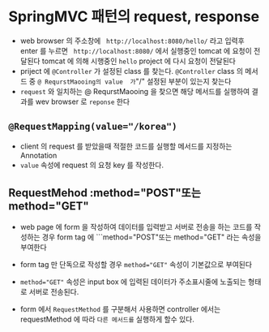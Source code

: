 # SpringMVC 패턴의 request, response
* web browser 의 주소창에 ``` http://localhost:8080/hello/``` 라고 입력후 enter 를 누르면 ``` http://localhost:8080/``` 에서 실행중인 tomcat 에 요청이 전달된다
tomcat 에 의해 시행중인 ```hello``` project 에 다시 요청이 전달된다
* priject 에 ```@Controller``` 가 설정된 class 를 찾는다.
```@Controller``` class 의 메서드 중 ```@ RequrstMaooing의 value  가```"/" 설정된 부분이 있는지 찾는다
*  ```request``` 와 일치하는 @ RequrstMaooing 을 찾으면 해당 메서드를 실행하여 결과를 wev browser 로 ```reponse``` 한다

## ```@RequestMapping(value="/korea")```
* client 의 request 를 받았을때 적절한 코드를 실행할 메서드를 지정하는 Annotation
* ``` value ``` 속성에 request 의 요청 key  를 작성한다.

## RequestMehod :method="POST"또는 method="GET"
* web page 에 form 을 작성하여 데이터를 입력받고 서버로 전송을 하는 코드를 작성하는 경우 form tag 에 ```method="POST"또는 method="GET" 라는 속성을 부여한다
* form tag 만 단독으로 작성할 경우 ```method="GET"``` 속성이 기본값으로 부여된다
* ```method="GET"``` 속성은 input box 에 입력된 데이터가 주소표시줄에 노출되는 형태로 서버로 전송된다.

* form 에서 ```RequestMethod``` 를 구분해서 사용하면 controller 에서는 requestMethod 에 따라 ```다른 메서드를``` 실행하게 할수 있다.


